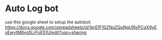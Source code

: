 # Auto Log bot
use this google sheet to setup the autobot: https://docs.google.com/spreadsheets/d/1qrEfF10ZNqZQuNgUNvPCgX9yEsEwytM8vg5LrFoE51U/edit?usp=sharing
